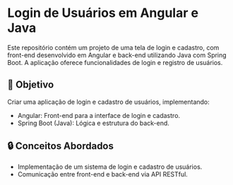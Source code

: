 # Login de Usuários em Angular e Java

Este repositório contém um projeto de uma tela de login e cadastro, com front-end desenvolvido em Angular e back-end utilizando Java com Spring Boot. A aplicação oferece funcionalidades de login e registro de usuários.

## 🚀 Objetivo
Criar uma aplicação de login e cadastro de usuários, implementando:
- Angular: Front-end para a interface de login e cadastro.
- Spring Boot (Java): Lógica e estrutura do back-end.

## 🔒 Conceitos Abordados
- Implementação de um sistema de login e cadastro de usuários.
- Comunicação entre front-end e back-end via API RESTful.


